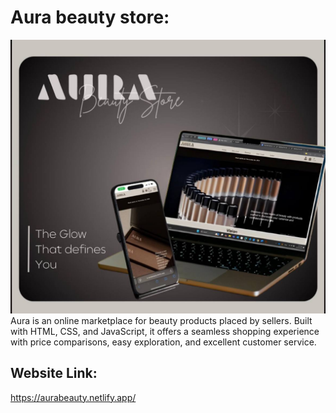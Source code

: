 # Aura beauty store:
<img src="https://github.com/iRoseM/AURA-Web-project--IT312/raw/main/images/Auraposter.jpg" alt="Aura Poster" width="650">
Aura is an online marketplace for beauty products placed by sellers. Built with HTML, CSS, and JavaScript, it offers a seamless shopping experience with price comparisons, easy exploration, and excellent customer service.

## Website Link:
https://aurabeauty.netlify.app/
